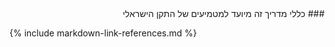 <div dir="rtl" markdown="1">
###  כללי
מדריך זה מיועד למטמיעים של התקן הישראלי 

</div>

{% include markdown-link-references.md %}
